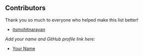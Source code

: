 ## Contributors
Thank you so much to everyone who helped make this list better!

- [itsmohitnarayan](https://github.com/itsmohitnarayan/)

_Add your name and GitHub profile link here:_

- [Your Name](https://github.com/your-username)
